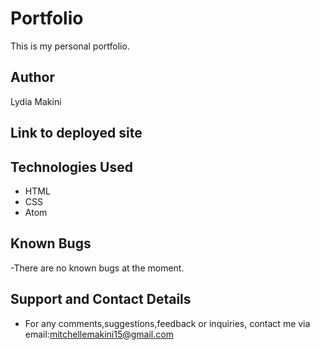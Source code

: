 # Portfolio
This is my personal portfolio.

## Author
Lydia Makini

## Link to deployed site

## Technologies Used
- HTML
- CSS
- Atom

## Known Bugs
-There are no known bugs at the moment.

## Support and Contact Details
- For any comments,suggestions,feedback or inquiries, contact me via email:mitchellemakini15@gmail.com

